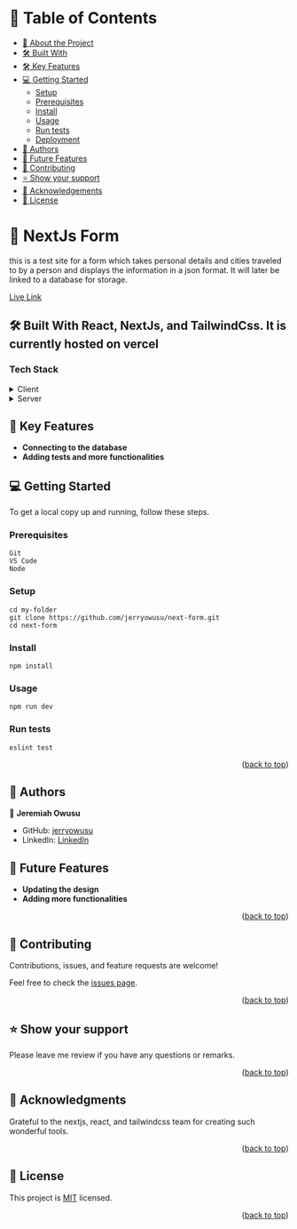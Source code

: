 # 📗 Table of Contents

- [📖 About the Project](#about-project)
- [🛠 Built With](#built-with)
- [🛠 Key Features](#key-features)
- [💻 Getting Started](#getting-started)
  - [Setup](#setup)
  - [Prerequisites](#prerequisites)
  - [Install](#install)
  - [Usage](#usage)
  - [Run tests](#run-tests)
  - [Deployment](#triangular_flag_on_post-deployment)
- [👥 Authors](#author)
- [🔭 Future Features](#future-features)
- [🤝 Contributing](#contributing)
- [⭐️ Show your support](#support)
- [🙏 Acknowledgements](#acknowledgements)
- [📝 License](#license)

# 📖 NextJs Form <a name="about-project"></a>

this is a test site for a form which takes personal details and cities traveled to by a person and displays the information in a json format. It will later be linked to a database for storage. 

[Live Link](https://next-form-rouge-pi.vercel.app/)

## 🛠 Built With React, NextJs, and TailwindCss. It is currently hosted on vercel <a name="built-with"></a>

### Tech Stack <a name="tech-stack"></a>

<details>
  <summary>Client</summary>
  <ul>
    <li><a href="https://code.visualstudio.com/">Visual Studio Code</a></li>
    <li><a href="https://github.com/">NextJs</a></li>
    <li><a href="https://github.com/">TailwindCSS</a></li>
    <li><a href="https://github.com/">JavaScript</a></li>
    <li><a href="https://github.com/">Vercel</a></li>
  </ul>
</details>

<details>
  <summary>Server</summary>
  <ul>
    <li><a href="https://github.com/">Vercel</a></li>
  </ul>
</details>

## 🔭 Key Features <a name="future-features"></a>
- **Connecting to the database**
- **Adding tests and more functionalities**


## 💻 Getting Started <a name="getting-started"></a>

To get a local copy up and running, follow these steps.

### Prerequisites
```
Git
VS Code
Node
```

### Setup
```
cd my-folder
git clone https://github.com/jerryowusu/next-form.git
cd next-form
```
### Install
```
npm install
```
### Usage
```
npm run dev
```
### Run tests
```
eslint test
```

<p align="right">(<a href="#readme-top">back to top</a>)</p>

## 👥 Authors <a name="author"></a>

👤 **Jeremiah Owusu**

- GitHub: [jerryowusu](https://github.com/jerryowusu)
- LinkedIn: [LinkedIn](https://www.linkedin.com/in/jerry-owusu/)

## 🔭 Future Features <a name="future-features"></a>

- **Updating the design**
- **Adding more functionalities**


<p align="right">(<a href="#readme-top">back to top</a>)</p>


## 🤝 Contributing <a name="contributing"></a>

Contributions, issues, and feature requests are welcome!

Feel free to check the [issues page](https://github.com/jerryowusu/next-form/issues).

<p align="right">(<a href="#readme-top">back to top</a>)</p>

## ⭐️ Show your support <a name="support"></a>

Please leave me review if you have any questions or remarks.

<p align="right">(<a href="#readme-top">back to top</a>)</p>


## 🙏 Acknowledgments <a name="acknowledgements"></a>

Grateful to the nextjs, react, and tailwindcss team for creating such wonderful tools.

<p align="right">(<a href="#readme-top">back to top</a>)</p>

## 📝 License <a name="license"></a>

This project is [MIT](./MIT.md) licensed.

<p align="right">(<a href="#readme-top">back to top</a>)</p>
